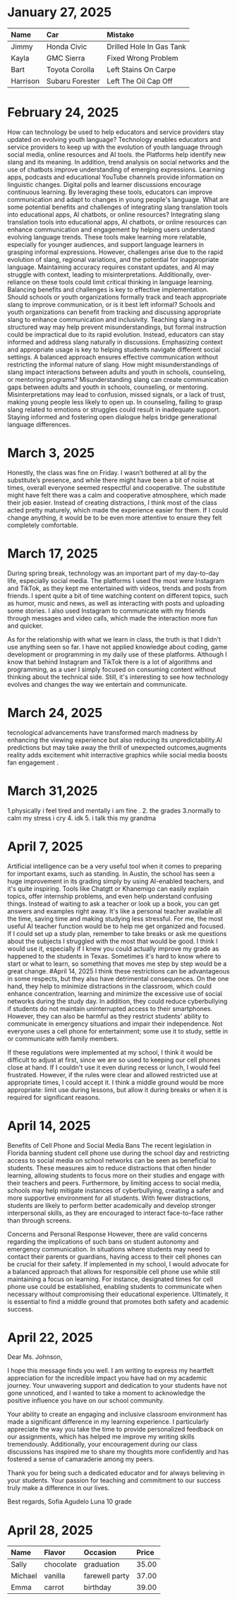 # January 27, 2025
| Name     | Car | Mistake |
| :------- | :-- | :------ |
| Jimmy    |Honda Civic     | Drilled Hole In Gas Tank        |
| Kayla    |	GMC Sierra     | 	Fixed Wrong Problem        |
| Bart     | 	Toyota Corolla    |  Left Stains On Carpe       |
| Harrison |  	Subaru Forester   |   Left The Oil Cap Off      |

# February 24, 2025
How can technology be used to help educators and service providers stay updated on evolving youth language?
Technology enables educators and service providers to keep up with the evolution of youth language through social media, online resources and AI tools. the Platforms help identify new slang and its meaning. In addition, trend analysis on social networks and the use of chatbots improve understanding of emerging expressions. Learning apps, podcasts and educational YouTube channels provide information on linguistic changes. Digital polls and learner discussions encourage continuous learning. By leveraging these tools, educators can improve communication and adapt to changes in young people's language.
What are some potential benefits and challenges of integrating slang translation tools into educational apps, AI chatbots, or online resources?
Integrating slang translation tools into educational apps, AI chatbots, or online resources can enhance communication and engagement by helping users understand evolving language trends. These tools make learning more relatable, especially for younger audiences, and support language learners in grasping informal expressions. However, challenges arise due to the rapid evolution of slang, regional variations, and the potential for inappropriate language. Maintaining accuracy requires constant updates, and AI may struggle with context, leading to misinterpretations. Additionally, over-reliance on these tools could limit critical thinking in language learning. Balancing benefits and challenges is key to effective implementation.
Should schools or youth organizations formally track and teach appropriate slang to improve communication, or is it best left informal?
Schools and youth organizations can benefit from tracking and discussing appropriate slang to enhance communication and inclusivity. Teaching slang in a structured way may help prevent misunderstandings, but formal instruction could be impractical due to its rapid evolution. Instead, educators can stay informed and address slang naturally in discussions. Emphasizing context and appropriate usage is key to helping students navigate different social settings. A balanced approach ensures effective communication without restricting the informal nature of slang.
How might misunderstandings of slang impact interactions between adults and youth in schools, counseling, or mentoring programs?
Misunderstanding slang can create communication gaps between adults and youth in schools, counseling, or mentoring. Misinterpretations may lead to confusion, missed signals, or a lack of trust, making young people less likely to open up. In counseling, failing to grasp slang related to emotions or struggles could result in inadequate support. Staying informed and fostering open dialogue helps bridge generational language differences.
# March 3, 2025
Honestly, the class was fine on Friday. I wasn’t bothered at all by the substitute’s presence, and while there might have been a bit of noise at times, overall everyone seemed respectful and cooperative. The substitute might have felt there was a calm and cooperative atmosphere, which made their job easier. Instead of creating distractions, I think most of the class acted pretty maturely, which made the experience easier for them. If I could change anything, it would be to be even more attentive to ensure they felt completely comfortable.
# March 17, 2025
During spring break, technology was an important part of my day-to-day life, especially social media. The platforms I used the most were Instagram and TikTok, as they kept me entertained with videos, trends and posts from friends. I spent quite a bit of time watching content on different topics, such as humor, music and news, as well as interacting with posts and uploading some stories. I also used Instagram to communicate with my friends through messages and video calls, which made the interaction more fun and quicker.  

As for the relationship with what we learn in class, the truth is that I didn't use anything seen so far. I have not applied knowledge about coding, game development or programming in my daily use of these platforms. Although I know that behind Instagram and TikTok there is a lot of algorithms and programming, as a user I simply focused on consuming content without thinking about the technical side. Still, it's interesting to see how technology evolves and changes the way we entertain and communicate.
# March 24, 2025
tecnological advancements have transformed march madness by enhancing the viewing experience but also reducing its unpredictability.Al predictions but may take away the thrill of unexpected outcomes,augments reality adds excitement whit interractive graphics while social media boosts fan engagement .
# March 31,2025
1.physically i feel tired and mentally i am fine .
2. the grades
3.normally to calm my stress i cry
4. idk
5. i talk this my grandma
# April 7, 2025
Artificial intelligence can be a very useful tool when it comes to preparing for important exams, such as standing. In Austin, the school has seen a huge improvement in its grading simply by using AI-enabled teachers, and it's quite inspiring. Tools like Chatgtt or Khanemigo can easily explain topics, offer internship problems, and even help understand confusing things. Instead of waiting to ask a teacher or look up a book, you can get answers and examples right away. It's like a personal teacher available all the time, saving time and making studying less stressful.
For me, the most useful AI teacher function would be to help me get organized and focused. If I could set up a study plan, remember to take breaks or ask me questions about the subjects I struggled with the most that would be good. I think I would use it, especially if I knew you could actually improve my grade as happened to the students in Texas. Sometimes it's hard to know where to start or what to learn, so something that moves me step by step would be a great change.
#April 14, 2025
I think these restrictions can be advantageous in some respects, but they also have detrimental consequences. On the one hand, they help to minimize distractions in the classroom, which could enhance concentration, learning and minimize the excessive use of social networks during the study day. In addition, they could reduce cyberbullying if students do not maintain uninterrupted access to their smartphones. However, they can also be harmful as they restrict students' ability to communicate in emergency situations and impair their independence. Not everyone uses a cell phone for entertainment; some use it to study, settle in or communicate with family members.

If these regulations were implemented at my school, I think it would be difficult to adjust at first, since we are so used to keeping our cell phones close at hand. If I couldn't use it even during recess or lunch, I would feel frustrated. However, if the rules were clear and allowed restricted use at appropriate times, I could accept it. I think a middle ground would be more appropriate: limit use during lessons, but allow it during breaks or when it is required for significant reasons.

# April 14, 2025 
Benefits of Cell Phone and Social Media Bans
The recent legislation in Florida banning student cell phone use during the school day and restricting access to social media on school networks can be seen as beneficial to students. These measures aim to reduce distractions that often hinder learning, allowing students to focus more on their studies and engage with their teachers and peers. Furthermore, by limiting access to social media, schools may help mitigate instances of cyberbullying, creating a safer and more supportive environment for all students. With fewer distractions, students are likely to perform better academically and develop stronger interpersonal skills, as they are encouraged to interact face-to-face rather than through screens.

Concerns and Personal Response
However, there are valid concerns regarding the implications of such bans on student autonomy and emergency communication. In situations where students may need to contact their parents or guardians, having access to their cell phones can be crucial for their safety. If implemented in my school, I would advocate for a balanced approach that allows for responsible cell phone use while still maintaining a focus on learning. For instance, designated times for cell phone use could be established, enabling students to communicate when necessary without compromising their educational experience. Ultimately, it is essential to find a middle ground that promotes both safety and academic success.

# April 22, 2025

Dear Ms. Johnson,

I hope this message finds you well. I am writing to express my heartfelt appreciation for the incredible impact you have had on my academic journey. Your unwavering support and dedication to your students have not gone unnoticed, and I wanted to take a moment to acknowledge the positive influence you have on our school community.

Your ability to create an engaging and inclusive classroom environment has made a significant difference in my learning experience. I particularly appreciate the way you take the time to provide personalized feedback on our assignments, which has helped me improve my writing skills tremendously. Additionally, your encouragement during our class discussions has inspired me to share my thoughts more confidently and has fostered a sense of camaraderie among my peers.

Thank you for being such a dedicated educator and for always believing in your students. Your passion for teaching and commitment to our success truly make a difference in our lives.

Best regards,
Sofia Agudelo Luna
10 grade
# April 28, 2025
| Name     | Flavor | Occasion | Price |
| :------- | :----- | :------- | :---- |
| Sally    |   chocolate     | graduation         |35.00       | 
| Michael  |  vanilla      | farewell party         |  37.00     | 
| Emma     |  carrot      |       birthday   |   39.00    | 

